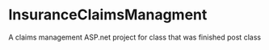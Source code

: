 # InsuranceClaimsManagment
A claims management ASP.net project for class that was finished post class
